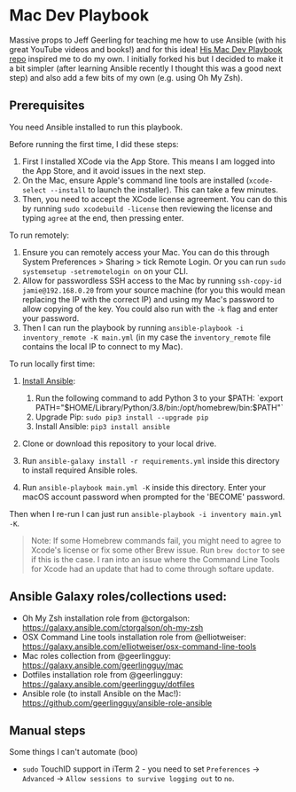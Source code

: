 # Mac Dev Playbook

Massive props to Jeff Geerling for teaching me how to use Ansible (with his great YouTube videos and books!) and for this idea! [His Mac Dev Playbook repo](https://github.com/geerlingguy/mac-dev-playbook) inspired me to do my own. I initially forked his but I decided to make it a bit simpler (after learning Ansible recently I thought this was a good next step) and also add a few bits of my own (e.g. using Oh My Zsh).

## Prerequisites

You need Ansible installed to run this playbook.

Before running the first time, I did these steps:

  1. First I installed XCode via the App Store. This means I am logged into the App Store, and it avoid issues in the next step.
  1. On the Mac, ensure Apple's command line tools are installed (`xcode-select --install` to launch the installer). This can take a few minutes.
  1. Then, you need to accept the XCode license agreement. You can do this by running `sudo xcodebuild -license` then reviewing the license and typing `agree` at the end, then pressing enter.

To run remotely:
  1. Ensure you can remotely access your Mac. You can do this through System Preferences > Sharing > tick Remote Login. Or you can run `sudo systemsetup -setremotelogin on` on your CLI.
  1. Allow for passwordless SSH access to the Mac by running `ssh-copy-id jamie@192.168.0.20` from your source machine (for you this would mean replacing the IP with the correct IP) and using my Mac's password to allow copying of the key. You could also run with the `-k` flag and enter your password.
  1. Then I can run the playbook by running `ansible-playbook -i inventory_remote -K main.yml` (in my case the `inventory_remote` file contains the local IP to connect to my Mac).

To run locally first time:
  1. [Install Ansible](https://docs.ansible.com/ansible/latest/installation_guide/index.html):

     1. Run the following command to add Python 3 to your $PATH: `export PATH="$HOME/Library/Python/3.8/bin:/opt/homebrew/bin:$PATH"`
     2. Upgrade Pip: `sudo pip3 install --upgrade pip`
     3. Install Ansible: `pip3 install ansible`

  3. Clone or download this repository to your local drive.
  4. Run `ansible-galaxy install -r requirements.yml` inside this directory to install required Ansible roles.
  5. Run `ansible-playbook main.yml -K` inside this directory. Enter your macOS account password when prompted for the 'BECOME' password.

Then when I re-run I can just run `ansible-playbook -i inventory main.yml -K`.

> Note: If some Homebrew commands fail, you might need to agree to Xcode's license or fix some other Brew issue. Run `brew doctor` to see if this is the case. I ran into an issue where the Command Line Tools for Xcode had an update that had to come through softare update.

## Ansible Galaxy roles/collections used:

* Oh My Zsh installation role from @ctorgalson: https://galaxy.ansible.com/ctorgalson/oh-my-zsh
* OSX Command Line tools installation role from @elliotweiser:  https://galaxy.ansible.com/elliotweiser/osx-command-line-tools
* Mac roles collection from @geerlingguy: https://galaxy.ansible.com/geerlingguy/mac
* Dotfiles installation role from @geerlingguy: https://galaxy.ansible.com/geerlingguy/dotfiles
* Ansible role (to install Ansible on the Mac!): https://github.com/geerlingguy/ansible-role-ansible


## Manual steps

Some things I can't automate (boo)

* `sudo` TouchID support in iTerm 2 - you need to set `Preferences` -> `Advanced` -> `Allow sessions to survive logging out` to `no`.
